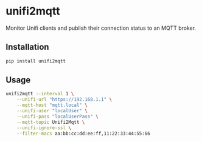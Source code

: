 # unifi2mqtt

Monitor Unifi clients and publish their connection status to an MQTT broker.

## Installation

```bash
pip install unifi2mqtt
```

## Usage

```bash
unifi2mqtt --interval 1 \
    --unifi-url "https://192.168.1.1" \
    --mqtt-host "mqtt.local" \
    --unifi-user "localUser" \
    --unifi-pass "localUserPass" \
    --mqtt-topic Unifi2Mqtt \
    --unifi-ignore-ssl \
    --filter-macs aa:bb:cc:dd:ee:ff,11:22:33:44:55:66
```
